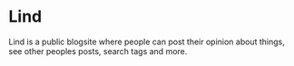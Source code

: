 # Lind
 
Lind is a public blogsite where people can post their 
opinion about things, see other peoples posts, search 
tags and more.

